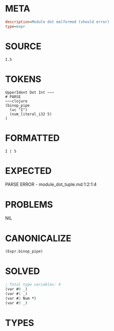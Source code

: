 # META
~~~ini
description=Module dot malformed (should error)
type=expr
~~~
# SOURCE
~~~roc
I.5
~~~
# TOKENS
~~~text
UpperIdent Dot Int ~~~
# PARSE
~~~clojure
(binop_pipe
  (uc "I")
  (num_literal_i32 5)
)
~~~
# FORMATTED
~~~roc
I | 5
~~~
# EXPECTED
PARSE ERROR - module_dot_tuple.md:1:2:1:4
# PROBLEMS
NIL
# CANONICALIZE
~~~clojure
(Expr.binop_pipe)
~~~
# SOLVED
~~~clojure
; Total type variables: 4
(var #0 _)
(var #1 _)
(var #2 Num *)
(var #3 _)
~~~
# TYPES
~~~roc
~~~

